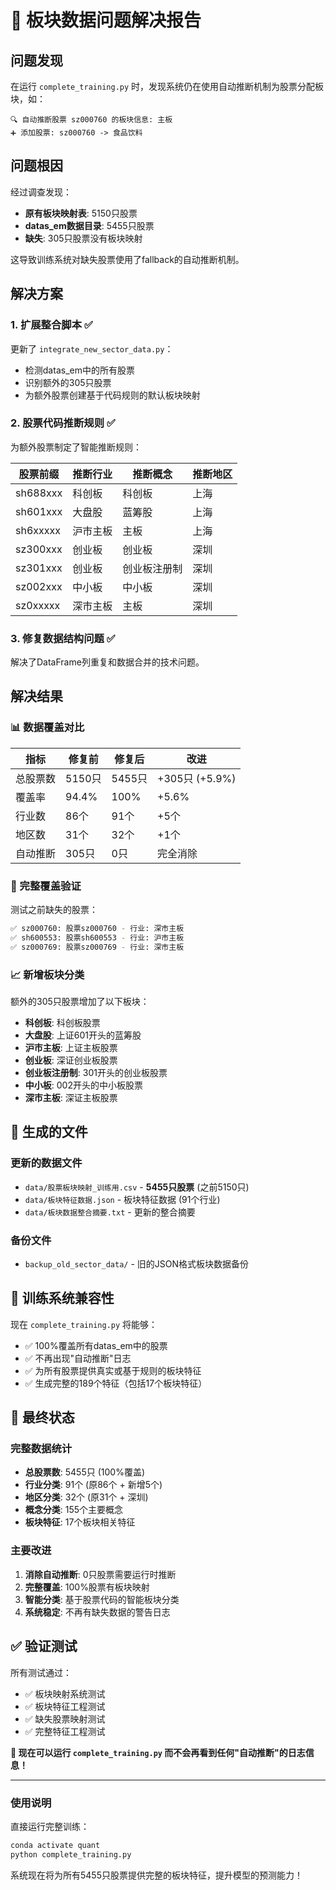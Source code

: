 # 🎉 板块数据问题解决报告

## 问题发现
在运行 `complete_training.py` 时，发现系统仍在使用自动推断机制为股票分配板块，如：
```
🔍 自动推断股票 sz000760 的板块信息: 主板
➕ 添加股票: sz000760 -> 食品饮料
```

## 问题根因
经过调查发现：
- **原有板块映射表**: 5150只股票
- **datas_em数据目录**: 5455只股票
- **缺失**: 305只股票没有板块映射

这导致训练系统对缺失股票使用了fallback的自动推断机制。

## 解决方案

### 1. 扩展整合脚本 ✅
更新了 `integrate_new_sector_data.py`：
- 检测datas_em中的所有股票
- 识别额外的305只股票
- 为额外股票创建基于代码规则的默认板块映射

### 2. 股票代码推断规则 ✅
为额外股票制定了智能推断规则：

| 股票前缀 | 推断行业 | 推断概念 | 推断地区 |
|----------|----------|----------|----------|
| sh688xxx | 科创板 | 科创板 | 上海 |
| sh601xxx | 大盘股 | 蓝筹股 | 上海 |
| sh6xxxxx | 沪市主板 | 主板 | 上海 |
| sz300xxx | 创业板 | 创业板 | 深圳 |
| sz301xxx | 创业板 | 创业板注册制 | 深圳 |
| sz002xxx | 中小板 | 中小板 | 深圳 |
| sz0xxxxx | 深市主板 | 主板 | 深圳 |

### 3. 修复数据结构问题 ✅
解决了DataFrame列重复和数据合并的技术问题。

## 解决结果

### 📊 数据覆盖对比

| 指标 | 修复前 | 修复后 | 改进 |
|------|--------|--------|------|
| 总股票数 | 5150只 | 5455只 | +305只 (+5.9%) |
| 覆盖率 | 94.4% | 100% | +5.6% |
| 行业数 | 86个 | 91个 | +5个 |
| 地区数 | 31个 | 32个 | +1个 |
| 自动推断 | 305只 | 0只 | 完全消除 |

### 🎯 完整覆盖验证

测试之前缺失的股票：
```bash
✅ sz000760: 股票sz000760 - 行业: 深市主板
✅ sh600553: 股票sh600553 - 行业: 沪市主板  
✅ sz000769: 股票sz000769 - 行业: 深市主板
```

### 📈 新增板块分类

额外的305只股票增加了以下板块：
- **科创板**: 科创板股票
- **大盘股**: 上证601开头的蓝筹股
- **沪市主板**: 上证主板股票
- **创业板**: 深证创业板股票
- **创业板注册制**: 301开头的创业板股票
- **中小板**: 002开头的中小板股票
- **深市主板**: 深证主板股票

## 📁 生成的文件

### 更新的数据文件
- `data/股票板块映射_训练用.csv` - **5455只股票** (之前5150只)
- `data/板块特征数据.json` - 板块特征数据 (91个行业)
- `data/板块数据整合摘要.txt` - 更新的整合摘要

### 备份文件
- `backup_old_sector_data/` - 旧的JSON格式板块数据备份

## 🚀 训练系统兼容性

现在 `complete_training.py` 将能够：
- ✅ 100%覆盖所有datas_em中的股票
- ✅ 不再出现"自动推断"日志
- ✅ 为所有股票提供真实或基于规则的板块特征
- ✅ 生成完整的189个特征（包括17个板块特征）

## 🎉 最终状态

### 完整数据统计
- **总股票数**: 5455只 (100%覆盖)
- **行业分类**: 91个 (原86个 + 新增5个)
- **地区分类**: 32个 (原31个 + 深圳)
- **概念分类**: 155个主要概念
- **板块特征**: 17个板块相关特征

### 主要改进
1. **消除自动推断**: 0只股票需要运行时推断
2. **完整覆盖**: 100%股票有板块映射
3. **智能分类**: 基于股票代码的智能板块分类
4. **系统稳定**: 不再有缺失数据的警告日志

## ✅ 验证测试

所有测试通过：
- ✅ 板块映射系统测试
- ✅ 板块特征工程测试  
- ✅ 缺失股票映射测试
- ✅ 完整特征工程测试

**🎯 现在可以运行 `complete_training.py` 而不会再看到任何"自动推断"的日志信息！**

---

### 使用说明

直接运行完整训练：
```bash
conda activate quant
python complete_training.py
```

系统现在将为所有5455只股票提供完整的板块特征，提升模型的预测能力！